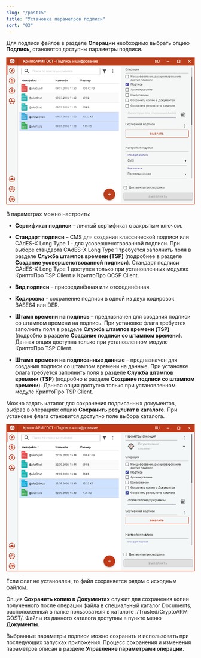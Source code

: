 ```yaml
---
slug: "/post15"
title: "Установка параметров подписи"
sort: "03"
---
```


Для подписи файлов в разделе **Операции** необходимо выбрать опцию **Подпись**, становятся доступны параметры подписи.

![sign-settings.png](./images/sign-settings.png "Настройка параметров подписи")

В параметрах можно настроить:

-   **Сертификат подписи** – личный сертификат с закрытым ключом.

-   **Стандарт подписи** – CMS для создания классической подписи или CAdES-X Long Type 1 - для усовершенствованной подписи. При выборе стандарта CAdES-X Long Type 1 требуется заполнить поля в разделе **Служба штампов времени (TSP)** (подробнее в разделе **Создание усовершенствованной подписи**). Стандарт  подписи CAdES-X Long Type 1 доступен только при установленных модулях КриптоПро TSP Client и КриптоПро OCSP Client.

-   **Вид подписи** – присоединённая или отсоединённая.

-   **Кодировка** - сохранение подписи в одной из двух кодировок BASE64 или DER.

-   **Штамп времени на подпись** – предназначен для создания подписи со штампом времени на подпись. При установке флага требуется заполнить поля в разделе **Служба штампов времени (TSP)** (подробно в разделе **Создание подписи со штампом времени**). Данная опция доступна только при установленном модуле КриптоПро TSP Client.

-   **Штамп времени на подписанные данные** – предназначен для создания подписи со штампом времени на данные. При установке флага требуется заполнить поля в разделе **Служба штампов времени (TSP)** (подробно в разделе **Создание подписи со штампом времени**). Данная опция доступна только при установленном модуле КриптоПро TSP Client.

Можно задать каталог для сохранения подписанных документов, выбрав в операциях опцию **Сохранить результат в каталоге.** При установке флага становится доступно поле выбора каталога.

![sign-save-dir.png](./images/sign-save-dir.png "Выбор каталога для сохранения результата операции подписи")

Если флаг не установлен, то файл сохраняется рядом с исходным файлом.

Опция **Сохранить копию в Документах** служит для сохранения копии полученного после операции файла в специальный каталог Documents, расположенный в папке пользователя в каталоге ./Trusted/CryptoARM GOST/. Файлы из данного каталога доступны в пункте меню **Документы**.

Выбранные параметры подписи можно сохранить и использовать при последующих запусках приложения. Процесс сохранения и изменения параметров описан в разделе **Управление параметрами операции**.
